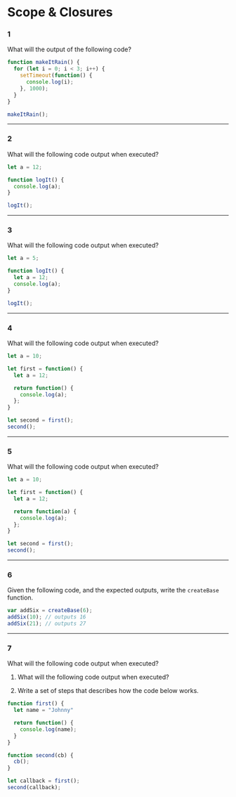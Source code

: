 # Scope & Closures

### 1

What will the output of the following code?

```javascript
function makeItRain() {
  for (let i = 0; i < 3; i++) {
    setTimeout(function() { 
      console.log(i); 
    }, 1000);
  }
}

makeItRain();
```

---

### 2

What will the following code output when executed?

```javascript
let a = 12;

function logIt() {
  console.log(a);
}

logIt();
```

---

### 3

What will the following code output when executed?

```javascript
let a = 5;

function logIt() {
  let a = 12;
  console.log(a);
}

logIt();
```

---

### 4

What will the following code output when executed?

```javascript
let a = 10;

let first = function() {
  let a = 12;

  return function() {
    console.log(a);
  };
}

let second = first();
second();
```

---

### 5 

What will the following code output when executed?

```javascript
let a = 10;

let first = function() {
  let a = 12;

  return function(a) {
    console.log(a);
  };
}

let second = first();
second();
```
---

### 6

Given the following code, and the expected outputs, write the `createBase` function.

```javascript
var addSix = createBase(6);
addSix(10); // outputs 16
addSix(21); // outputs 27
```

---

### 7 

What will the following code output when executed?

1. What will the following code output when executed?

2. Write a set of steps that describes how the code below works.

```javascript
function first() {
  let name = "Johnny"

  return function() {
    console.log(name);
  }
}

function second(cb) {
  cb();
}

let callback = first();
second(callback);
```
